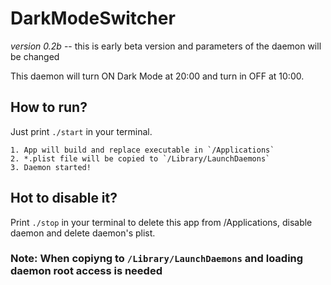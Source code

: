 # DarkModeSwitcher
*version 0.2b* -- this is early beta version and parameters of the daemon will be changed

This daemon will turn ON Dark Mode at 20:00 and turn in OFF at 10:00.

## How to run?

Just print `./start` in your terminal.

    1. App will build and replace executable in `/Applications`
    2. *.plist file will be copied to `/Library/LaunchDaemons`
    3. Daemon started!

## Hot to disable it?

Print `./stop` in your terminal to delete this app from /Applications, disable daemon and delete daemon's plist.

### Note: When copiyng to `/Library/LaunchDaemons` and loading daemon root access is needed
